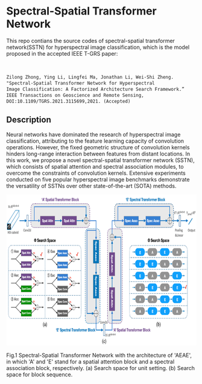 # Spectral-Spatial Transformer Network
This repo contians the source codes of spectral-spatial transformer network(SSTN) for hyperspectral image classification, which is the model proposed in the accepted IEEE T-GRS paper:

<br/>

```jason
Zilong Zhong, Ying Li, Lingfei Ma, Jonathan Li, Wei-Shi Zheng. "Spectral-Spatial Transformer Network for Hyperspectral 
Image Classification: A Factorized Architecture Search Framework.” IEEE Transactions on Geoscience and Remote Sensing, 
DOI:10.1109/TGRS.2021.3115699,2021. (Accepted)
```
## Description
Neural networks have dominated the research of hyperspectral image classification, attributing to the feature learning capacity of convolution operations. However, the fixed geometric structure of convolution kernels hinders long-range interaction between features from distant locations.  In this work, we propose a novel spectral-spatial transformer network (SSTN), which consists of spatial attention and spectral association modules, to overcome the constraints of convolution kernels. Extensive experiments conducted on five popular hyperspectral image benchmarks demonstrate the versatility of SSTNs over other state-of-the-art (SOTA) methods. 

<img src="fig_sstn.png" height="400"/>

Fig.1 Spectral-Spatial Transformer Network with the architecture of 'AEAE', in which 'A' and 'E' stand for a spatial attention block and a spectral association block, respectively. (a) Search space for unit setting. (b) Search space for block sequence.


